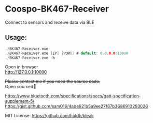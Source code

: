 # Coospo-BK467-Receiver 
Connect to sensors and receive data via BLE

## Usage:
```c
./BK467-Receiver.exe
./BK467-Receiver.exe [IP] [PORT] # default: 0.0.0.0:10000
./BK467-Receiver.exe -h
```

Open in browser  
http://127.0.0.1:10000

~~Please contact me if you need the source code.~~  
Open sourced🎉

https://www.bluetooth.com/specifications/specs/gatt-specification-supplement-5/    
https://gist.github.com/sam016/4abe921b5a9ee27f67b3686910293026


MIT License: https://github.com/hbldh/bleak
